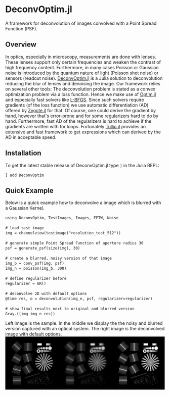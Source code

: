 # DeconvOptim.jl

A framework for deconvolution of images convolved with a Point Spread Function (PSF).


## Overview
In optics, especially in microscopy, measurements are done with lenses. These lenses support only certain frequencies
and weaken the contrast of high frequency content. Furthermore, in many cases Poisson or Gaussian noise is introduced by the 
quantum nature of light (Poisson shot noise) or sensors (readout noise).
[DeconvOptim.jl](https://github.com/roflmaostc/DeconvOptim.jl) is a Julia solution to deconvolution reducing the blur of lenses and denoising the image.
Our framework relies on several other tools:
The deconvolution problem is stated as a convex optimization problem via a loss function. Hence we make use of [Optim.jl](https://github.com/JuliaNLSolvers/Optim.jl/) and especially fast solvers like [L-BFGS](https://julianlsolvers.github.io/Optim.jl/stable/#algo/lbfgs/).
Since such solvers require gradients (of the loss function) we use automatic differentiation (AD) offered by [Zygote.jl](https://github.com/FluxML/Zygote.jl) for that.
Of course, one could derive the gradient by hand, however that's error-prone and for some regularizers hard to do by hand.
Furthermore, fast AD of the regularizers is hard to achieve if the gradients are written with for loops.
Fortunately [Tullio.jl](https://github.com/mcabbott/Tullio.jl) provides an extensive and fast framework to get expressions which can derived by the AD in acceptable speed.



## Installation
To get the latest stable release of DeconvOptim.jl type `]` in the Julia REPL:
```
] add DeconvOptim
```


## Quick Example
Below is a quick example how to deconvolve a image which is blurred with a Gaussian Kernel.

```@jldoctest
using DeconvOptim, TestImages, Images, FFTW, Noise

# load test image
img = channelview(testimage("resolution_test_512"))

# generate simple Point Spread Function of aperture radius 30
psf = generate_psf(size(img), 30)

# create a blurred, noisy version of that image
img_b = conv_psf(img, psf)
img_n = poisson(img_b, 300)

# define regularizer before
regularizer = GR()

# deconvolve 2D with default options
@time res, o = deconvolution(img_n, psf, regularizer=regularizer)

# show final results next to original and blurred version
Gray.([img img_n res])
```

Left image is the sample. In the middle we display the the noisy and blurred version captured with an optical system. The right image is the deconvolved image with default options.
![](assets/quick_example_results.png)
